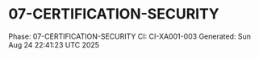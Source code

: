 # 07-CERTIFICATION-SECURITY
Phase: 07-CERTIFICATION-SECURITY
CI: CI-XA001-003
Generated: Sun Aug 24 22:41:23 UTC 2025
